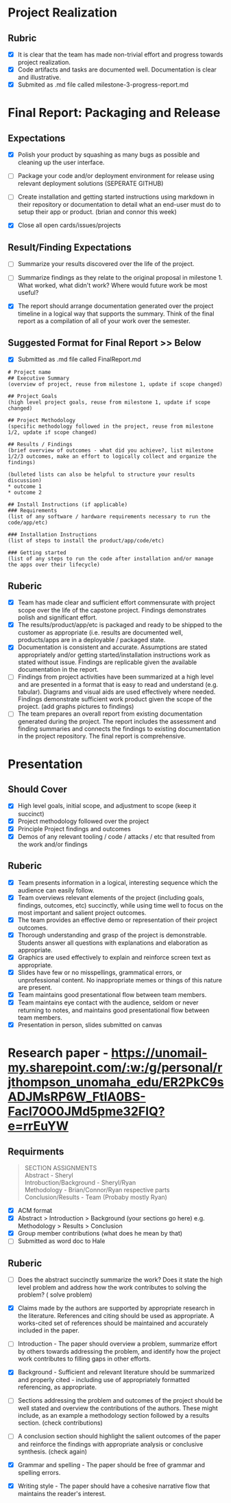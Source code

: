 # Project Realization
## Rubric
 - [x] It is clear that the team has made non-trivial effort and progress towards project realization.  
 - [x] Code artifacts and tasks are documented well. Documentation is clear and illustrative.
 - [x] Submited as .md file called milestone-3-progress-report.md

# Final Report: Packaging and Release
## Expectations
- [x] Polish your product by squashing as many bugs as possible and cleaning up the user interface.
- [ ] Package your code and/or deployment environment for release using relevant deployment solutions (SEPERATE GITHUB)
- [ ] Create installation and getting started instructions using markdown in their repository or documentation to detail what an end-user must do to setup their app or product. (brian and connor this week)
- [x] Close all open cards/issues/projects


## Result/Finding Expectations
- [ ] Summarize your results discovered over the life of the project.
- [ ] Summarize findings as they relate to the original proposal in milestone 1. What worked, what didn't work? Where would future work be most useful?
- [x] The report should arrange documentation generated over the project timeline in a logical way that supports the summary. Think of the final report as a compilation of all of your work over the semester.



## Suggested Format for Final Report >> Below
- [x] Submitted as .md file called FinalReport.md
```
# Project name
## Executive Summary
(overview of project, reuse from milestone 1, update if scope changed)

## Project Goals
(high level project goals, reuse from milestone 1, update if scope changed)

## Project Methodology
(specific methodology followed in the project, reuse from milestone 1/2, update if scope changed)

## Results / Findings
(brief overview of outcomes - what did you achieve?, list milestone 1/2/3 outcomes, make an effort to logically collect and organize the findings)

(bulleted lists can also be helpful to structure your results discussion)
* outcome 1
* outcome 2

## Install Instructions (if applicable)
### Requirements
(list of any software / hardware requirements necessary to run the code/app/etc)

### Installation Instructions
(list of steps to install the product/app/code/etc)

### Getting started
(list of any steps to run the code after installation and/or manage the apps over their lifecycle)
```
## Ruberic
- [x] Team has made clear and sufficient effort commensurate with project scope over the life of the capstone project. Findings demonstrates polish and significant effort.
- [x] The results/product/app/etc is packaged and ready to be shipped to the customer as appropriate (i.e. results are documented well, products/apps are in a deployable / packaged state.
- [x] Documentation is consistent and accurate. Assumptions are stated appropriately and/or getting started/installation instructions work as stated without issue. Findings are replicable given the available documentation in the report.
- [ ] Findings from project activities have been summarized at a high level and are presented in a format that is easy to read and understand (e.g. tabular). Diagrams and visual aids are used effectively where needed. Findings demonstrate sufficient work product given the scope of the project. (add graphs pictures to findings)
- [ ] The team prepares an overall report from existing documentation generated during the project. The report includes the assessment and finding summaries and connects the findings to existing documentation in the project repository. The final report is comprehensive.

# Presentation
## Should Cover
- [x] High level goals, initial scope, and adjustment to scope (keep it succinct)
- [x] Project methodology followed over the project
- [x] Principle Project findings and outcomes
- [x] Demos of any relevant tooling / code / attacks / etc that resulted from the work and/or findings
## Ruberic
- [x] Team presents information in a logical, interesting sequence which the audience can easily follow.
- [x] Team overviews relevant elements of the project (including goals, findings, outcomes, etc) succinctly, while using time well to focus on the most important and salient project outcomes.
- [x] The team provides an effective demo or representation of their project outcomes.
- [x] Thorough understanding and grasp of the project is demonstrable. Students answer all questions with explanations and elaboration as appropriate.
- [x] Graphics are used effectively to explain and reinforce screen text as appropriate.
- [x] Slides have few or no misspellings, grammatical errors, or unprofessional content. No inappropriate memes or things of this nature are present.
- [x] Team maintains good presentational flow between team members.
- [x] Team maintains eye contact with the audience, seldom or never returning to notes, and maintains good presentational flow between team members.
- [x] Presentation in person, slides submitted on canvas

# Research paper - https://unomail-my.sharepoint.com/:w:/g/personal/rjthompson_unomaha_edu/ER2PkC9sADJMsRP6W_FtIA0BS-Facl70O0JMd5pme32FIQ?e=rrEuYW
## Requirments
> SECTION ASSIGNMENTS  
>  Abstract - Sheryl  
>  Introbuction/Background - Sheryl/Ryan  
>  Methodology - Brian/Connor/Ryan respective parts  
>  Conclusion/Results - Team (Probaby mostly Ryan)  
 

- [x] ACM format
- [x] Abstract > Introduction > Background (your sections go here) e.g. Methodology > Results > Conclusion
- [x] Group member contributions (what does he mean by that)
- [ ] Submitted as word doc to Hale
## Ruberic
- [ ] Does the abstract succinctly summarize the work? Does it state the high level problem and address how the work contributes to solving the problem? ( solve problem)  
- [x] Claims made by the authors are supported by appropriate research in the literature. References and citing should be used as appropriate. A works-cited set of references should be maintained and accurately included in the paper.
- [ ] Introduction - The paper should overview a problem, summarize effort by others towards addressing the problem, and identify how the project work contributes to filling gaps in other efforts.
- [x] Background - Sufficient and relevant literature should be summarized and properly cited - including use of appropriately formatted referencing, as appropriate.
- [ ] Sections addressing the problem and outcomes of the project should be well stated and overview the contributions of the authors. These might include, as an example a methodology section followed by a results section. (check contributions)  
- [ ] A conclusion section should highlight the salient outcomes of the paper and reinforce the findings with appropriate analysis or conclusive synthesis. (check again)  
- [x] Grammar and spelling - The paper should be free of grammar and spelling errors.
- [x] Writing style - The paper should have a cohesive narrative flow that maintains the reader's interest.
      
